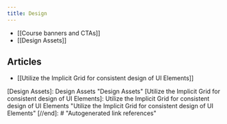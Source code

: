 ```yaml
---
title: Design
---
```


- [[Course banners and CTAs]]
- [[Design Assets]]

## Articles

- [[Utilize the Implicit Grid for consistent design of UI Elements]]

[//begin]: # "Autogenerated link references for markdown compatibility"
[Design Assets]: Design Assets "Design Assets"
[Utilize the Implicit Grid for consistent design of UI Elements]: Utilize the Implicit Grid for consistent design of UI Elements "Utilize the Implicit Grid for consistent design of UI Elements"
[//end]: # "Autogenerated link references"
